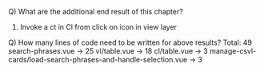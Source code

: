 Q) What are the additional end result of this chapter?

1. Invoke a ct in Cl from click on icon in view layer

Q) How many lines of code need to be written for above results?
Total: 49
search-phrases.vue -> 25
vl/table.vue -> 18
cl/table.vue -> 3
manage-csvl-cards/load-search-phrases-and-handle-selection.vue -> 3
